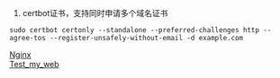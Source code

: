 1. certbot证书，支持同时申请多个域名证书

```
sudo certbot certonly --standalone --preferred-challenges http --agree-tos --register-unsafely-without-email -d example.com
```

[Nginx](nginx/Nginx.md)  
[Test_my_web](test_my_web/Test_my_web.md)  
